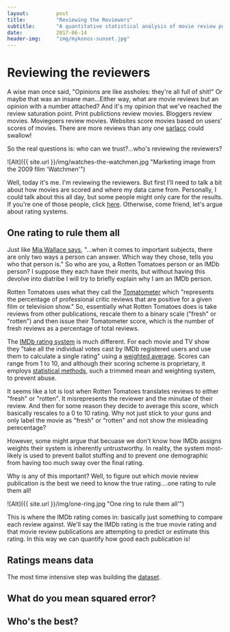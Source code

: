 ```yaml
---
layout:			post
title: 			"Reviewing the Reviewers"
subtitle:		"A quantitative statistical analysis of movie review publications over the last 5 years"
date:   		2017-06-14
header-img:		"img/mykonos-sunset.jpg"
---
```

# Reviewing the reviewers

A wise man once said, "Opinions are like assholes: they're all full of shit!" Or maybe that was an insane man...Either way, what are movie reviews but an opinion with a number attached? And it's my opinion that we've reached the review saturation point. Print publictions review movies. Bloggers review movies. Moviegoers review movies. Websites score movies based on users' scores of movies. There are more reviews than any one [sarlacc](https://en.wikipedia.org/wiki/Sarlacc) could swallow!

So the real questions is: who can we trust?...who's reviewing the reviewers?

![Alt]({{ site.url }}/img/watches-the-watchmen.jpg "Marketing image from the 2009 film 'Watchmen'")

Well, today it's me. I'm reviewing the reviewers. But first I'll need to talk a bit about how movies are scored and where my data came from. Personally, I could talk about this all day, but some people might only care for the results. If you're one of those people, click [here](). Otherwise, come friend, let's argue about rating systems.

## One rating to rule them all

Just like [Mia Wallace says](https://www.youtube.com/watch?v=LbTcqyimYVY#t=1m6s), "...when it comes to important subjects, there are only two ways a person can answer. Which way they chose, tells you who that person is." So who are you, a Rotten Tomatoes person or an IMDb person? I suppose they each have their merits, but without having this devolve into diatribe I will try to briefly explain why I am an IMDb person.

Rotten Tomatoes uses what they call the [Tomatometer](https://www.rottentomatoes.com/about/) which "represents the percentage of professional critic reviews that are positive for a given film or television show." So, essentially what Rotten Tomatoes does is take reviews from other publications, rescale them to a binary scale ("fresh" or "rotten") and then issue their Tomatometer score, which is the number of fresh reviews as a percentage of total reviews.

The [IMDb rating system](http://www.imdb.com/help/show_leaf?votestopfaq) is much different. For each movie and TV show they "take all the individual votes cast by IMDb registered users and use them to calculate a single rating" using a [weighted average](https://en.wikipedia.org/wiki/Weighted_arithmetic_mean). Scores can range from 1 to 10, and although their scoring scheme is proprietary, it employs [statistical methods](http://www.imdb.com/help/show_leaf?votes), such a trimmed mean and weighting system, to prevent abuse.

It seems like a lot is lost when Rotten Tomatoes translates reviews to either "fresh" or "rotten". It misrepresents the reviewer and the minutae of their review. And then for some reason they decide to average this score, which basically rescales to a 0 to 10 rating. Why not just stick to your guns and only label the movie as "fresh" or "rotten" and not show the misleading perecentage? 

However, some might argue that becuase we don't know how IMDb assigns weights their system is inherently untrustworthy. In reality, the system most-likely is used to prevent ballot stuffing and to prevent one demographic from having too much sway over the final rating.

Why is any of this important? Well, to figure out which movie review publication is the best we need to know the true rating....one rating to rule them all!

![Alt]({{ site.url }}/img/one-ring.jpg "One ring to rule them all'")

This is where the IMDb rating comes in: basically just something to compare each review against. We'll say the IMDb rating is the true movie rating and that movie review publications are attempting to predict or estimate this rating. In this way we can quantify how good each publication is!

## Ratings means data

The most time intensive step was building the [dataset](https://github.com/kyle-kelly/reviewing_reviewers/blob/master/data/ratings_data.csv). 

## What do you mean squared error? 

## Who's the best?